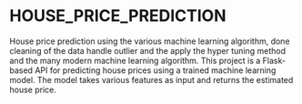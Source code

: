 # HOUSE_PRICE_PREDICTION
House price prediction using the various machine learning algorithm, done cleaning of the data handle outlier and the apply the hyper tuning method and the many modern machine learning algorithm. 
This project is a Flask-based API for predicting house prices using a trained machine learning model. The model takes various features as input and returns the estimated house price.

